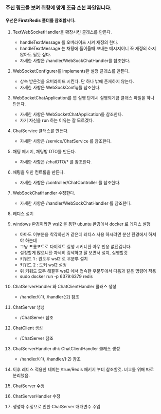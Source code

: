 ### 주신 링크를 보며 취향에 맞게 조금 손본 파일입니다.
#### 우선은 First/Redis 폴더를 참조합시다.

1. TextWebSocketHandler을 확장시킨 클래스를 만든다.
    - handleTextMessage 를 오버라이드 시켜 재정의 한다.
    - handleTextMessage 는 채팅에 들어올때 보내는 메시지이니 꼭 재정의 하지 않아도 될듯 싶다.
    - 자세한 사항은 /handler/WebSockChatHandler를 참조한다.
   
2. WebSocketConfigurer를 implements한 설정 클래스를 만든다.
   - 상속 받은것을 오버라이드 시킨다. 단 하나 밖에 존재하지 않는다.
   - 자세한 사항은 WebSockConfig를 참조한다.

3. WebSocketChatApplication를 앱 실행 단계시 실행되게끔 클래스 파일을 하나 만든다.
   - 자세한 사항은 WebSocketChatApplication를 참조한다.
   - 자기 자신을 run 하는 이유는 잘 모르겠다.

4. ChatService 클래스를 만든다.
   - 자세한 사항은 /service/ChatService 를 참조한다.

5. 채팅 메시지, 채팅방 DTO를 만든다.
   - 자세한 사항은 /chatDTO/* 를 참조한다.

6. 채팅을 위한 컨트롤을 만든다.
   - 자세한 사항은 /controller/ChatController 를 참조한다.

7. WebSockChatHandler 수정한다.
   - 자세한 사항은 /handler/WebSockChatHandler 를 참조한다.

8. 레디스 설치

9. windows 환경이라면 wsl2 을 통한 ubuntu 환경에서 docker 로 레디스 실행
   - 아마도 이부분을 착각하신거 같은데 레디스 사용 하시려면 분산 환경에서 하셔야 하는데 
   - 그냥 프롬포트로 다이렉트 실행 시키니깐 아무 반응 없던겁니다.
   - 설정할게 많으니깐 자세히 검색하고 잘 보면서 설치, 실행할것
   - 키워드 1 : 윈도우 wsl2 로 우분투 설치
   - 키워드 2 : 도커 wsl2 설정
   - 위 키워드 모두 해결후 wsl2 에서 접속한 우분투에서 다음과 같은 명령어 적용
   - sudo docker run -p 6379:6379 redis

10. ChatServerHandler 와 ChatClientHandler 클래스 생성
    - /handler/(:1), /handler(:2) 참조
    
11. ChatServer 생성
    - /ChatServer 참조
    
12. ChatClient 생성
    - /ChatServer 참조

13. ChatServerHandler dhk ChatClientHandler 클래스 생성
    - /handler/(:1), /handler/(:2) 참조

14. 이후 레디스 적용한 네띠는 /true/Redis 패키지 부터 참조할것. 
비교를 위해 따로 분리했음.

15. ChatServer 수정
16. ChatServerHandler 수정
17. 생성자 수정으로 인한 ChatServer 매개변수 주입
